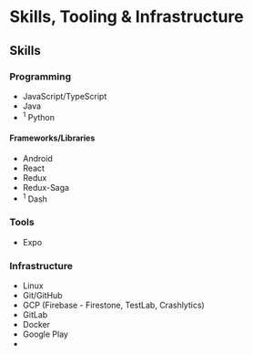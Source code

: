 # Skills, Tooling & Infrastructure
## Skills
### Programming
- JavaScript/TypeScript
- Java
-  <sup>1</sup> Python
#### Frameworks/Libraries
- Android
- React
- Redux
- Redux-Saga
- <sup>1</sup> Dash
### Tools
- Expo
### Infrastructure
- Linux
- Git/GitHub
- GCP (Firebase - Firestone, TestLab, Crashlytics)
- GitLab
- Docker
- Google Play
- 

